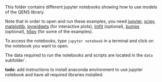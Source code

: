 This folder contains different jupyter notebooks showing how to use models of
the QENS library.

Note that in order to open and run these examples, you need [jupyter](http://jupyter.org/),
[scipy](https://www.scipy.org/),
[matplotlib](https://matplotlib.org/),
[ipywidgets](https://ipywidgets.readthedocs.io/en/latest/) (for interactive plots),
[lmfit](https://lmfit.github.io/lmfit-py/) (optional),
[bumps](https://github.com/bumps/bumps) (optional),
[h5py](https://www.h5py.org/) (for some of the examples).


To access the notebooks, type `jupyter notebook` in a terminal and click on
 the notebook you want to open.

The data required to run the notebooks and scripts are located in the `data` 
subfolder`.

  
**todo**: add instructions to install anaconda environment to use jupyter
notebook and have all required libraries installed.

